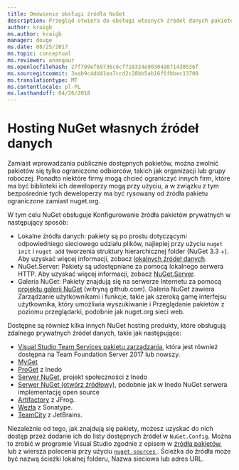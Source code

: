 ```yaml
---
title: Omówienie obsługi źródła NuGet
description: Przegląd otwiera do obsługi własnych źródeł danych pakietu NuGet lub galerie lokalnie lub zdalnie.
author: kraigb
ms.author: kraigb
manager: douge
ms.date: 08/25/2017
ms.topic: conceptual
ms.reviewer: anangaur
ms.openlocfilehash: 27f799ef69736c6cf718324e903049871430536f
ms.sourcegitcommit: 3eab9c4dd41ea7ccd2c28bb5ab16f6fbbec13708
ms.translationtype: MT
ms.contentlocale: pl-PL
ms.lasthandoff: 04/26/2018
---
```

# <a name="hosting-your-own-nuget-feeds"></a>Hosting NuGet własnych źródeł danych

Zamiast wprowadzania publicznie dostępnych pakietów, można zwolnić pakietów się tylko ograniczone odbiorców, takich jak organizacji lub grupy roboczej. Ponadto niektóre firmy mogą chcieć ograniczyć innych firm, które ma być biblioteki ich deweloperzy mogą przy użyciu, a w związku z tym bezpośrednie tych deweloperzy ma być rysowany od źródła pakietu ograniczone zamiast nuget.org.

W tym celu NuGet obsługuje Konfigurowanie źródła pakietów prywatnych w następujący sposób:

- Lokalne źródła danych: pakiety są po prostu dotyczącymi odpowiedniego sieciowego udziału plików, najlepiej przy użyciu `nuget init` i `nuget add` tworzenia struktury hierarchicznej folder (NuGet 3.3 +). Aby uzyskać więcej informacji, zobacz [lokalnych źródeł danych](../hosting-packages/local-feeds.md).
- NuGet.Server: Pakiety są udostępniane za pomocą lokalnego serwera HTTP. Aby uzyskać więcej informacji, zobacz [NuGet.Server](../hosting-packages/nuget-server.md).
- Galeria NuGet: Pakiety znajdują się na serwerze Internetu za pomocą [projektu galerii NuGet](https://github.com/NuGet/NuGetGallery#build-and-run-the-gallery-in-arbitrary-number-easy-steps) (witryną github.com). Galeria NuGet zawiera Zarządzanie użytkownikami i funkcje, takie jak szeroką gamę interfejsu użytkownika, który umożliwia wyszukiwanie i Przeglądanie pakietów z poziomu przeglądarki, podobnie jak nuget.org sieci web.

Dostępne są również kilka innych NuGet hosting produkty, które obsługują zdalnego prywatnych źródeł danych, takie jak następujące:

- [Visual Studio Team Services pakietu zarządzania](https://www.visualstudio.com/docs/package/nuget/publish), która jest również dostępna na Team Foundation Server 2017 lub nowszy.
- [MyGet](http://myget.org)
- [ProGet](http://inedo.com/proget) z Inedo
- [Serwer NuGet](http://nugetserver.net/), projekt społeczności z Inedo
- [Serwer NuGet (otwórz źródłowy)](http://nuget-server.net), podobnie jak w Inedo NuGet serwera implementację open source
- [Artifactory](https://www.jfrog.com/artifactory/) z JFrog.
- [Węzła](http://www.sonatype.org/nexus/) z Sonatype.
- [TeamCity](https://www.jetbrains.com/teamcity/) z JetBrains.

Niezależnie od tego, jak znajdują się pakiety, możesz uzyskać do nich dostęp przez dodanie ich do listy dostępnych źródeł w `NuGet.Config`. Można to zrobić w programie Visual Studio zgodnie z opisem w [źródła pakietów](../tools/package-manager-ui.md#package-sources), lub z wiersza polecenia przy użyciu [ `nuget sources` ](../tools/cli-ref-sources.md). Ścieżka do źródła może być nazwą ścieżki lokalnej folderu, Nazwa sieciowa lub adres URL.

